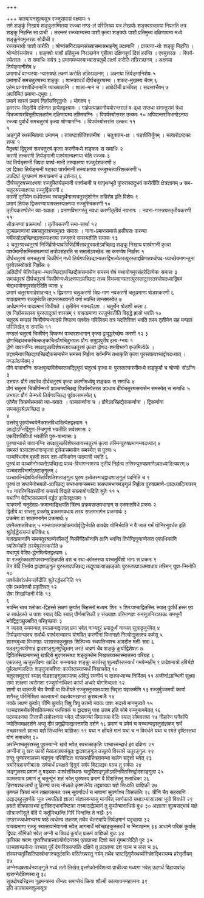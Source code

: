+++

+++
कात्यायनशुल्बसूत्र रज्जुसमासं वक्ष्यामः १   
समे शङ्कुं निखाय शङ्कुसम्मितया
रज्ज्वा मण्ड-लं परिलिख्य यत्र लेखयोः शङ्क्वग्रच्छाया निपतति तत्र शङ्कू
निहन्ति सा प्राची । तदन्तरं रज्ज्वाभ्यस्य पाशौ कृत्वा शङ्क्वोः पाशौ
प्रतिमुच्य दक्षिणायम्य मध्ये शङ्कुमेवमुत्तरतः सोदीची २   
रज्ज्वन्तयोः
पाशौ करोति । श्रोण्यंसनिरञ्छनसंख्यासमासभङ्गेषु लक्षणानि ।
प्राच्यन्त-योः शङ्कु निहन्ति । श्रोण्योरंसयोश्च ।
शङ्क्वोः पाशौ प्रतिमुच्य निरञ्छनेन गृहीत्वा दक्षिणपूर्वां दिशं
हरन्ति । एवमुत्तरतः । विपर्य-स्येतरतः । स समाधिः सर्वत्र ३
प्रमाणमभ्यस्याभ्यासचतुर्थे लक्ष्णं करोति
तन्निरञ्छनम् । अक्ष्णया तिर्यङ्मानीशेष ४   
प्रमाणार्धं
वाभ्यस्या-भ्यासषष्ठे लक्षणं करोति तन्निरञ्छनम् ।
अक्ष्णया तिर्यङ्मानिशेषः ५   
प्रमाणार्धे समचतुरश्रस्य शङ्कुः ।
शास्त्रवदर्धे दीर्घचतुरश्रस्य । शकट-मुखस्य चैवम् ६   
एतेन
प्राग्वंशवेदिमानानि व्याख्यातानि । शाला-मानं च । तत्रोदीची प्राचीवत् ।
सदसश्चैवम् ७   
अपरिमितं प्रमाणा-द्भूयः ८   
प्रमाणे शास्त्रं प्रमाणं
निर्हासविवृद्ध्योः । योगश्च ९   
इतरस्य-वितृतीये दक्षिणत
इत्येतद्वक्ष्यामः । गार्हपत्याहवनीययोरन्तरालं ष-ढ्धा सप्तधा वागन्तुसमं
त्रेधा विभज्यापरवितृतीयलक्षणेन दक्षिणायम्य तस्मिन्नग्निः ।
विपर्यस्योत्तरत उत्करः १०
अपिवान्तरत्रिभागोऽनया रज्ज्वा
पुर्वार्धे समचतुरश्रं कृत्वा श्रोण्यामग्निः ।
विपर्यस्योत्तरांस उत्करः ११   
१   
अङ्गुलै
रथसंमितायाः प्रमाणम् । तत्राष्टाशीतिशतमीषा । चतुःशतम-क्षः ।
षडशीतिर्युगम् । चत्वारोऽष्टकाः शम्या १   
पैतृक्यां
द्विपुरुषं समचतुरश्रं कृत्वा करणीमध्ये शङ्कवः स समाधिः २   
करणी
तत्करणी तिर्यङ्मानी पार्श्वमान्यक्ष्णया चेति रज्जवः ३   
पदं
तिर्यङ्मानी त्रिपदा पार्श्व-मानी तस्याक्ष्ण्या रज्जुर्दशकरणी ४   
एवं
द्विपदा तिर्यङ्मानी षट्पदा पार्श्वमानी तस्याक्ष्णया
रज्जुश्चत्वारिंशत्करणी ५   
उपदिष्टं युगप्रमाणं
शम्याप्रमाणं च दर्शनात् ६   
दीर्घचतुरश्रस्याक्ष्णया रज्जुस्तिर्यङ्मानी
पार्श्वमानी च यत्पृथग्भूते कुरुतस्तदुभयं करोतीति क्षेत्रज्ञानम् ७
सम-चतुरश्रस्याक्ष्णया रज्जुर्द्विकरणी ८   
करणीं तृतीयेन
वर्धयेत्तच्च स्वचतुर्थेनात्मचतुस्तृंशोनेन सविशेष इति
विशेषः ९   
प्रमाणं तिर्यक् द्विकरण्यायामस्तस्याक्ष्णया
रज्जुस्त्रिकरणी १०   
तृतीयकरण्येतेन व्या-ख्याता ।
प्रमाणविभागस्तु नवधा करणीतृतीयं नवभागः ।
नवभा-गास्त्रयस्तृतीयकरणी ११   
सौत्रामण्यां
प्रक्रमार्था । तृतीयकरणी समा-सार्था १२   
तुल्यप्रमाणानां
समचतुरस्राणामुक्तः समासः । नाना-प्रमाणसमासे ह्रसीयसः करण्या
वर्षीयसोऽपच्छिन्द्यात्तस्याक्ष्णया रज्जुरुभे समस्यतीति समासः १३   
२
चतुरश्राच्चतुरश्रं
निर्जिहीर्षन्यावन्निर्जिहीर्षेत्तावदुभयतोऽपच्छिद्य
शङ्कू निखाय पार्श्वमानीं कृत्वा पार्श्वमानीसम्मितामक्ष्णयां तत्रोपसंहरति
स समासेऽपच्छेदः सा करण्येष निर्ह्रासः १   
दीर्घचतुरश्रं समचतुरश्रं
चिकीर्षन् मध्ये
तिर्यगपच्छिद्यान्यतरद्विभज्येतरत्पुरस्ताद्दक्षिणतश्चोपद-ध्याच्छेषमागन्तुना
पुरयेत्तस्योक्तो निर्ह्रासः २   
अतिदीर्घं
चेत्तिर्यङ्मा-न्यापच्छिद्यापच्छिद्यैकसमासेन
समस्य शेषं यथायोगमुपसंहरेदित्येकः समासः ३   
समचतुरश्रं दीर्घचतुरश्रं
चिकीर्षन्मध्येऽक्ष्णयाऽपच्छिद्य तच्च
विभज्यान्यतरत्पुरस्तादुत्तरतश्चोपदध्याद्विषमं
चेद्यथायोगमुपसंहरेदिति व्यासः ४   
प्रमाणं चतुरश्रमादेशादन्यत् ५
द्विप्रमाणा चतुःकरणी त्रिप्र-माण नवकरणी
चतुःप्रमाणा षोडशकरणी ६   
यावत्प्रमाणा रज्जुर्भवति
तावन्तस्तावन्तो वर्गा भवन्ति तान्समस्येत् ७   
अर्धप्रमाणेन
पादप्रमाणं विधीयते । तृतीयेन नवमॐऽशः । चतुर्थेन
षोडशी कला ८   
एष निर्ह्रासस्तस्य पुरस्तादुक्तं शास्त्रम् ९
यावत्प्रमाणा रज्जुर्भवतीति विवृद्धे ह्रासो भवति १०   
चतुरश्रं
मण्डलं चिकीर्षन्मध्यादंसे निपात्य पार्श्वतः परिलिख्य तत्र यदतिरिक्तं
भवति तस्य तृतीयेन सह मण्डलं परिलिखेत् स समाधिः ११   
मण्डलं चतुरश्रं
चिकीर्षन् विष्कम्भं पञ्चदशभागान् कृत्वा द्वावुद्धरेच्छेषः करणी १२
३   
द्रोणचिद्रथचक्रचित्कङ्कचित्प्रौगचिदुभयतः प्रौगः समुह्यपुरीष
इत्य-ग्नयः १   
द्रोणे यावानग्निः
सपक्षपुच्छविशेषस्तावच्चतुरश्रं
कृत्वा द्रोणद-शमविभागो वृन्तमित्येके ।
तद्दशमेनापच्छिद्यापच्छिद्यैकसमासेन
समस्य निर्हृत्य सर्वमग्निं तथाकृतिं कृत्वा पुरस्तात्पश्चाद्वोपदध्यात् ।
मण्डलेऽप्येवम् २   
प्रौगे यावानग्निः सपक्षपुच्छविशेषस्तावद्द्विगुणं
चतुरश्रं कृत्वा यः पुरस्तात्करणीमध्ये शङ्कुर्यौ च श्रोण्योः
सोऽग्निः ३   
उभयतः प्रौगे तावदेव दीर्घचतुरश्रं कृत्वा करणीमध्येषु
शङ्कवः स समाधिः ४   
प्रौगं चतुरश्रं चिकीर्षन्मध्ये प्राञ्चमपच्छिद्य
विपर्यस्येतरत उपधाय दीर्घचतुरश्रसमासेन समस्येत् स समाधिः ५   
उभयतः
प्रौगं चेन्मध्ये तिर्यगपच्छिद्य पूर्ववत्समस्येत् ६   
एतेनैव
त्रिकर्णसमासो व्या-ख्यातः । पञ्चकर्णानां च ।
प्रौगेऽपच्छिद्यैककर्णानां ।
द्विकर्णानां समचतुरश्रेऽपच्छिद्य ७   
४   
उत्तरेषु
पुरुषोच्चयेनैकशतविधादित्येतद्वक्ष्यामः
१   
आद्योऽग्निर्द्विगुण-स्त्रिगुणो भवतीति सर्वसमासः २   
एकविंशतिविधो भवतीति
पुरु-षाभ्यासः ३   
पुरुषाभ्यासे यावानग्निः सपक्षपुच्छविशेषस्तावच्चतुरश्रं
कृत्वा तस्मिन्पुरुषप्रमाणमवदध्यात् ४   
समस्तं पञ्चदशभागान्कृत्वा
द्वावेकसमासेन समस्येत् स पुरुषः ५   
पञ्चविभागेन बृहती
तस्य दश-मविभागेन पादमात्री भवति ६   
पुरुषं वा पञ्चमेनोभयतोऽपच्छिद्य
पञ्च-विभागन्समस्य तृतीयं निर्हृत्य
तस्मिन्पुरुषप्रमाणेऽवदध्यादित्यपरम्
७   
पञ्चदशविभागोऽष्टाङ्गुलम् ८   
पञ्चारत्निर्दशवितस्तिर्विंशतिशताङ्गुलः
पुरुष इत्येतस्माद्द्वादशाङ्गुलं पदमिति च ९   
पुरुषं वा
सप्तमेनोभयतो-ऽपच्छिद्य सप्तभागान्समस्य
ससप्तमभागमङ्गुलं निर्हृत्य
पुरुषप्रमाणे-ऽवदध्यादित्यपरम् १०
नारत्निवितस्तीनां समासो विद्यते संख्यायोगादिति श्रुतेः ११
५   
यथाग्नि वेदीष्टकाप्रमाणं वर्द्धत इत्येतद्वक्ष्यामः १   
याकरणी
चतुर्दशप्र-क्रमान्सङ्क्षिपति त्रिंश्च
प्रक्रमसप्तमभागान् स एकशतविधे प्रक्रमः
२   
द्वितीये वा सप्तसु प्रक्रमेषु प्रक्रममवधाय तस्य सप्तमभागेन
प्रक्रमार्थः ३   
प्रक्रमेण वा सप्तमभागेन
प्रक्रमार्थः ४   
एवमैकशतविधात् ५
नान्तःपात्यगार्हपत्ययोर्वृद्धिर्भवति
तावदेव योनिर्भवति न वै जातं गर्भं योनिरनुवर्धत इति
श्रुतेर्वृद्धेरत्यन्तं
प्रतिषेधः ६   
यावत्प्रमाणानि समचतुरश्राण्येकीकर्तुं
चिकीर्षेदेकोनानि तानि भवन्ति तिर्यग्द्विगुणान्येकत
एकाधिकानि त्र्यस्रिर्भवति तस्येषुस्तत्करोति ७   
यथायूपं
वेदिव-र्द्धनमित्येतद्वक्ष्यामः ८   
या
रज्जुरेकादशोपरवान्सङ्क्षिपति दश च रथा-क्षांस्तस्या यश्चतुर्विंशो भागः
स प्रक्रमः ९   
तेन वेदिं निर्माय द्वादशाङ्गुलं पुरस्तादपच्छिद्य
तद्यूपावत्याच्छङ्कोः पुरस्तात्प्राञ्चमवधाय तस्मिन्
यूपा-न्मिनोति १०   
पार्श्वयोर्वाऽर्धमन्तर्वेदीति
श्रुतेरर्द्धकानिति ११   
एके प्रथमोत्तमौ प्रकृतिवत् १२   
सैषा शिखण्डिनी वेदिः १३   
६   
भवन्ति चात्र
श्लोकाः-द्विहस्ते लक्षणं कुर्यात् त्रिहस्तो मध्यमः शिरः १
शिरःपश्चाद्वितस्तिः स्यात् पूर्वार्धे हस्त एव च
सार्धहस्ते च पाशः स्यात् वेदिः स्यात् पौर्णमासिकी २
संख्याज्ञः परिमाणज्ञः समसूत्रनिरञ्छकः समभूमौ
भवेद्विद्वाञ्छुल्बवित् परिपृच्छकः ३   
न जलात्
सममन्यत् स्यान्नान्यद्वातात् प्रमा भवेत् नान्यद्दूरं भ्रमादूर्ध्वं
नान्यत् सूत्रादृजुर्भवेत् ४   
तिर्यङ्मान्याश्च सर्वार्थैः
पार्श्वमान्याश्च योगवित् करणीनां विभागज्ञो
नित्योद्युक्तश्च कर्मसु ५   
शास्त्रबुध्या
विभागज्ञः परशास्त्रकुतूहलः शिल्पिभ्यः स्थपतिभ्यश्च
आददीत मतीः सदा ६   
षडङ्गुलपरीणाहं द्वादशाङ्गुलमुच्छ्रितम् जरठं
चाव्रणं चैव शङ्कुं कुर्याद्विशेषतः ७   
द्विवितस्तिप्रमाणस्तु
खादिरो मुद्गरस्तथा शङ्कुस्तेन निखातव्यस्तस्मात्तस्य परिग्रहः
८   
एकतस्तु ऋजुस्तीक्ष्णः खादिरः सममायतः शङ्कुः कार्यस्तु
शुल्बज्ञैस्तस्यार्धं गमयेन्महीम् ९
प्रादेशमात्रो हविर्यज्ञे पूर्वलक्षणलक्षितः शङ्कुरामशिराः
कार्यस्तस्याप्यर्धं निखापयेत् १०   
चतुरस्रमुद्गरं स्यात्
षोडशाङ्गुलमायतम् अविद्धं रमणीयं च दारुमध्याच्च निर्मितम् ११
अजीर्णाऽग्रन्थिनी सूक्ष्मा समा श्लक्ष्णा त्वरोमशा
रज्जुर्मानाधिका कार्या अध्वरे योगमिच्छता १२   
शाणी वा बाल्वजी
चैव वैणवी वा विधीयते रज्जुस्तूभयतःपाशा त्रिवृता यज्ञकर्मणि १३
रज्जुर्मुञ्जमयी कार्या शणैस्तु परिमिश्रिता कात्यायनो
वदत्येवमखण्डा कुशबल्बजैः १४   
नवके लक्षणं कुर्यात्
त्रीणि कुर्यात् त्रिषु त्रिषु उत्तमो नवकः पाशः सदसो मानमुच्यते
१५   
पञ्चदशमथैकविंशतिकमपरं परस्त्रिकं च द्वादशसु पाश उत्तम इति सोमे
रज्जुमानमेतत् १६   
पदस्याक्ष्णया तिरश्ची तयोरक्ष्णया भवेत्
सौत्रामण्यां विमातव्या वेदिः स्यात् सोमवत्तया १७
नीहारेण घनैर्वापि ज्योतिषामभ्रदर्शने अप्सु दीपं
प्रगृह्णीयाद्यावत्तमसि दर्शने १८
प्रमाणं च प्रमेयं च यच्चान्यद्वस्तुसंज्ञकम् सर्वं
तच्छास्त्रतो ज्ञात्वा यज्ञे सिध्यन्ति याज्ञिकाः १९
यथा न क्षीयते मानं यथा च न विवर्धते यथा च रमते दृष्टिस्तथा योगं समाचरेत्
२०   
अरत्निश्चतुरस्रस्तु पूवस्याग्नेः खरो भवेत् रथचक्राकृतिः
पश्चाच्चन्द्रार्ध इव दक्षिणः २१   
अग्नीनां तु
खरः कार्यो मेखलात्रयसंयुतः द्वादशाङ्गुल उच्छ्राये विस्तारे चतुरङ्गुलः
२२   
तन्तुः पुष्करनालस्य षड्गुणः परिवेष्टितः वत्सतर्यास्त्रिहायण्या
बालेन सदृशो भवेत् २३   
त्रयस्त्रिहायणीबालाः सर्षपार्धं प्रचक्षते
द्विगुणं सर्षपं विद्याद्यवः पञ्च तु सर्षपाः २४   
अङ्गुलस्य प्रमाणं तु
षड्यवाः पार्श्वसंस्थिताः
चतुर्विंशाङ्गुलोऽरत्निर्वितस्तिर्द्वादशाङ्गुला
२५   
व्यामस्यात्र प्रमाणं तु चतुर्न्यूनं शतं भवेत् पुरुषस्य प्रमाणं वै
विंशतिस्तु शताधिका २६   
हिरण्यशकलार्थे तु हिरण्यं यस्य नोच्यते
कृष्णलेनैव तद्व्याख्या यज्ञे सिध्यति याज्ञिकी २७   
कृष्णलं त्रियवं
मानं ताम्रायसमतः परम् सुवर्णादर्धं च माषाणां सुवर्णाश्च त्रिसप्ततिः २८
त्रीणि चैव सहस्राणि दद्याद्बहुसुवर्णके भूयः स्थपतितो ज्ञात्वा
संज्ञास्वन्यासु मानवित् स्वर्णकारो यथाऽभ्यासात्तथा भूयो
विवर्धते २९   
ह्रसते शोषपाकाभ्यां द्वात्रिंशद्भागमिष्टका
तस्मादार्द्रप्रमाणं तु कुर्यान्मानाधिकं बुधः ३०
अज्ञात्वा शुल्बसद्भावं यज्ञे सौत्रामणीसुते वेदिं ये कर्तुमिच्छन्ति
गिरिं भिन्दन्ति ते नखैः ३१   
दण्डरज्ज्वर्धमभ्यस्य षष्ठे त्वर्धस्य
लक्षणम् तथैव चेतरत्रापि तिर्यङ्मानं यदृच्छया ३२   
यावत्प्रमाणा रज्जुः
स्यात्तावानेवागमो भवेत् आगमार्धे भवेच्छङ्कुस्तदर्धे च निरञ्छनम् ३३
आधाने पदिकं कुर्यात् द्विपदः सौमिको भवेत् अग्नौ च त्रिपदं कुर्यात्
प्रक्रमं याज्ञिको बुधः ३४   
कृत्तिका श्रवणः
पुष्यश्चित्रास्वात्योर्यदन्तरम्
एतत्प्राच्या दिशो रूपं युगमात्रोदिते पुरः ३५   
पञ्चाशच्छर्कराः
पश्चात् पूर्वे देयास्त्रिसप्ततिः दक्षिणे तु प्रदातव्या दश
पञ्च च सप्त च ३६   
शंस्यश्चतुर्विंशतिपार्श्वभागश्चतुर्दशभिः
परिलेख्यस्तु नर्यम् तथैव
चाष्टद्विगुणैरथर्य्यस्त्रिंशद्भिरायम्य
हरेत्तृतीयम् ३७   
अग्नेरुदक्सार्धनवाङ्गुले मध्यं ततो लिखेत्
वृत्तमेकोनविंशत्या प्राचीज्या मध्यगा भवेत्
उदगर्धं विहायार्वाक् खराग्नेर्दक्षिणस्य तु ३८   
सूत्रदोषदरिद्रस्य
गूढमन्त्रस्य धीमतः समाप्तेयं क्रिया शौल्बी
कात्यायनमहात्मनः ३९   
इति कात्यायनशुल्बसूत्र

